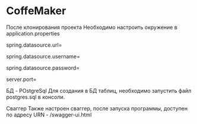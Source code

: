 # CoffeMaker

После клонирования проекта
Необходимо настроить окружение в application.properties

spring.datasource.url=

spring.datasource.username=

spring.datasource.password=

server.port=

БД - POstgreSql
Для создания в БД таблиц, необходимо запустить файл postgres.sql в консоли.

Сваггер
Также настроен сваггер, после запуска программы, доступен по адресу URN - /swagger-ui.html
